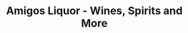 ---
title: "Amigos Liquor - Wines, Spirits and More"
url: /los-angeles/amigos-liquor-wines-spirits-and-more/
shop: alcohol
---
